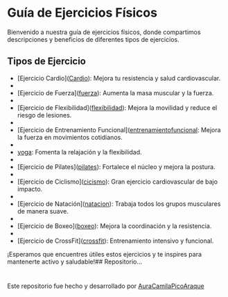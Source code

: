 # Guía de Ejercicios Físicos

Bienvenido a nuestra guía de ejercicios físicos, donde compartimos descripciones y beneficios de diferentes tipos de ejercicios.

## Tipos de Ejercicio

- [Ejercicio Cardio]([Cardio](https://github.com/AuraCamilaPicoAraque/GuiaDeEjercicios/blob/master/ejercicios/Cardio.md "Cardio.md")): Mejora tu resistencia y salud cardiovascular.
- 
- [Ejercicio de Fuerza]([fuerza](https://github.com/AuraCamilaPicoAraque/GuiaDeEjercicios/blob/master/ejercicios/fuerza.md "fuerza.md")): Aumenta la masa muscular y la fuerza.
- 
- [Ejercicio de Flexibilidad]([flexibilidad](https://github.com/AuraCamilaPicoAraque/GuiaDeEjercicios/blob/master/ejercicios/flexibilidad.md "flexibilidad.md")): Mejora la movilidad y reduce el riesgo de lesiones.
- 
- [Ejercicio de Entrenamiento Funcional]([entrenamientofuncional](https://github.com/AuraCamilaPicoAraque/GuiaDeEjercicios/blob/master/ejercicios/entrenamientofuncional.md "entrenamientofuncional.md"): Mejora la fuerza en movimientos cotidianos.
- 
- [yoga](https://github.com/AuraCamilaPicoAraque/GuiaDeEjercicios/blob/master/ejercicios/yoga.md "yoga.md"): Fomenta la relajación y la flexibilidad.
- 
- [Ejercicio de Pilates]([pilates](https://github.com/AuraCamilaPicoAraque/GuiaDeEjercicios/blob/master/ejercicios/pilates.md "pilates.md")): Fortalece el núcleo y mejora la postura.
- 
- [Ejercicio de Ciclismo]([cicismo](https://github.com/AuraCamilaPicoAraque/GuiaDeEjercicios/blob/master/ejercicios/cicismo.md "cicismo.md")): Gran ejercicio cardiovascular de bajo impacto.
- 
- [Ejercicio de Natación]([natacion](https://github.com/AuraCamilaPicoAraque/GuiaDeEjercicios/blob/master/ejercicios/natacion.md "natacion.md")): Trabaja todos los grupos musculares de manera suave.
- 
- [Ejercicio de Boxeo]([boxeo](https://github.com/AuraCamilaPicoAraque/GuiaDeEjercicios/blob/master/ejercicios/boxeo.md "boxeo.md")): Mejora la coordinación y la resistencia.
- 
- [Ejercicio de CrossFit]([crossfit](https://github.com/AuraCamilaPicoAraque/GuiaDeEjercicios/blob/master/ejercicios/crossfit.md "crossfit.md")): Entrenamiento intensivo y funcional.


¡Esperamos que encuentres útiles estos ejercicios y te inspires para mantenerte activo y saludable!## Repositorio...

#

Este repositorio fue hecho y desarrollado por  [AuraCamilaPicoAraque](https://github.com/AuraCamilaPicoAraque)
